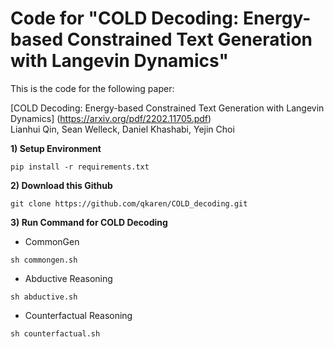 # Code for "COLD Decoding: Energy-based Constrained Text Generation with Langevin Dynamics"

This is the code for the following paper: 

[COLD Decoding: Energy-based Constrained Text Generation with Langevin Dynamics] (https://arxiv.org/pdf/2202.11705.pdf) \
Lianhui Qin, Sean Welleck, Daniel Khashabi, Yejin Choi 


**1) Setup Environment**
```
pip install -r requirements.txt
```

**2) Download this Github**
```
git clone https://github.com/qkaren/COLD_decoding.git
```

**3) Run Command for COLD Decoding**

* CommonGen
```
sh commongen.sh
```

* Abductive Reasoning 
```
sh abductive.sh
```

* Counterfactual Reasoning
```
sh counterfactual.sh
```
